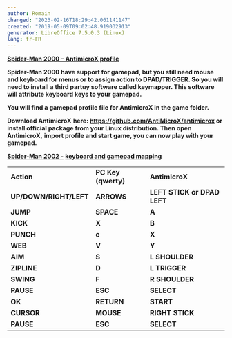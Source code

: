 ```yaml
---
author: Romain
changed: "2023-02-16T18:29:42.061141147"
created: "2019-05-09T09:02:48.919032913"
generator: LibreOffice 7.5.0.3 (Linux)
lang: fr-FR
---
```


<u>**Spider-Man 2000 – AntimicroX profile**</u>

**Spider-Man 2000 have support for gamepad, but you still need mouse and
keyboard for menus or to assign action to DPAD/TRIGGER. So you will need
to install a third partuy software called keymapper. This software will
attribute keyboard keys to your gamepad.**

**You will find a gamepad profile file for AntimicroX in the game
folder.**

<span style="font-variant: normal"><span
style="font-style: normal">**Download AntimicroX**</span></span><span
style="font-variant: normal"> </span><span
style="font-variant: normal"><span style="font-style: normal">**here:
<https://github.com/AntiMicroX/antimicrox> or install official package
from your Linux distribution. Then open AntimicroX,**</span></span><span
style="font-variant: normal"> </span><span
style="font-variant: normal"><span style="font-style: normal">**import
profile and start game, you can now play with your
gamepad.**</span></span>

<u>**Spider-Man 2002 -**</u> <u>**keyboard and gamepad mapping**</u>

|                        |                     |                             |
|------------------------|---------------------|-----------------------------|
| **Action**             | **PC Key (qwerty)** | **AntimicroX**              |
| **UP/DOWN/RIGHT/LEFT** | **ARROWS**          | **LEFT STICK or DPAD LEFT** |
| **JUMP**               | **SPACE**           | **A**                       |
| **KICK**               | **X**               | **B**                       |
| **PUNCH**              | **c**               | **X**                       |
| **WEB**                | **V**               | **Y**                       |
| **AIM**                | **S**               | **L SHOULDER**              |
| **ZIPLINE**            | **D**               | **L TRIGGER**               |
| **SWING**              | **F**               | **R SHOULDER**              |
| **PAUSE**              | **ESC**             | **SELECT**                  |
| **OK**                 | **RETURN**          | **START**                   |
| **CURSOR**             | **MOUSE**           | **RIGHT STICK**             |
| **PAUSE**              | **ESC**             | **SELECT**                  |

  
  
